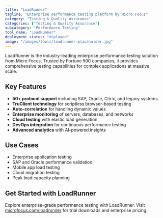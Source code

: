 ```yaml
---
title: "LoadRunner"
tagline: "Enterprise performance testing platform by Micro Focus"
category: "Testing & Quality Assurance"
categories: ["Testing & Quality Assurance"]
subcategory: "Performance Testing"
tool_name: "LoadRunner"
deployment_status: "deployed"
image: "/images/tools/loadrunner-placeholder.jpg"
---
```

LoadRunner is the industry-leading enterprise performance testing solution from Micro Focus. Trusted by Fortune 500 companies, it provides comprehensive testing capabilities for complex applications at massive scale.

## Key Features

- **50+ protocol support** including SAP, Oracle, Citrix, and legacy systems
- **TruClient technology** for scriptless browser-based testing
- **Auto-correlation** for handling dynamic values
- **Enterprise monitoring** of servers, databases, and networks
- **Cloud testing** with elastic load generation
- **DevOps integration** for continuous performance testing
- **Advanced analytics** with AI-powered insights

## Use Cases

- Enterprise application testing
- SAP and Oracle performance validation
- Mobile app load testing
- Cloud migration testing
- Peak load capacity planning

## Get Started with LoadRunner

Explore enterprise-grade performance testing with LoadRunner. Visit [microfocus.com/loadrunner](https://www.microfocus.com/en-us/products/loadrunner-professional/overview) for trial downloads and enterprise pricing.
